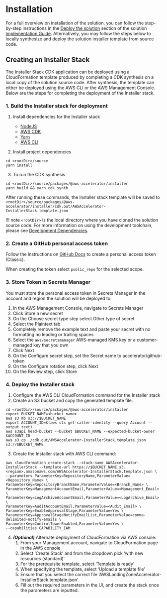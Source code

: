 # Installation

For a full overview on installation of the solution, you can follow the step-by-step instructions in the [Deploy the solution](https://docs.aws.amazon.com/solutions/latest/landing-zone-accelerator-on-aws/deploy-the-solution.html) section of the solution [Implementation Guide](https://docs.aws.amazon.com/solutions/latest/landing-zone-accelerator-on-aws/solution-overview.html). Alternatively, you may follow the steps below to locally synthesize and deploy the solution installer template from source code.

## Creating an Installer Stack

The Installer Stack CDK application can be deployed using a CloudFormation template produced by completing a CDK synthesis on a local copy of the solution source code. After synthesis, the template can either be deployed using the AWS CLI or the AWS Management Console. Below are the steps for completing the deployment of the Installer stack.

### 1. Build the Installer stack for deployment

1. Install dependencies for the Installer stack
    * [NodeJS](https://nodejs.org/en/)
    * [AWS CDK](https://aws.amazon.com/cdk/)
    * [Yarn](https://yarnpkg.com/)
    * [AWS CLI](https://docs.aws.amazon.com/cli/latest/userguide/getting-started-install.html)

2. Install project dependencies
```
cd <rootDir>/source
yarn install
```

3. To run the CDK synthesis
```
cd <rootDir>/source/packages/@aws-accelerator/installer
yarn build && yarn cdk synth
```

After running these commands, the Installer stack template will be saved to `<rootDir>/source/packages/@aws-accelerator/installer/cdk.out/AWSAccelerator-InstallerStack.template.json`

!!! note
    `<rootDir>` is the local directory where you have cloned the solution source code.
    For more information on using the development toolchain, please see [Development Dependencies](./developer-guide/dependencies.md).

### 2. Create a GitHub personal access token

Follow the instructions on [GitHub Docs](https://docs.github.com/en/authentication/keeping-your-account-and-data-secure/creating-a-personal-access-token#creating-a-personal-access-token-classic) to create a personal access token (Classic).

When creating the token select `public_repo` for the selected scope.

### 3. Store Token in Secrets Manager

You must store the personal access token in Secrets Manager in the account and region the solution will be deployed to.

1. In the AWS Management Console, navigate to Secrets Manager
2. Click Store a new secret
3. On the Choose secret type step select Other type of secret
4. Select the Plaintext tab
5. Completely remove the example text and paste your secret with no formatting no leading or trailing spaces
6. Select the `aws/secretsmanager` AWS-managed KMS key or a customer-managed key that you own
7. Click Next
8. On the Configure secret step, set the Secret name to accelerator/github-token
9. On the Configure rotation step, click Next
10. On the Review step, click Store

### 4. Deploy the Installer stack

1. Configure the AWS CLI CloudFormation command for the Installer stack
2. Create an S3 bucket and copy the generated template file.
```
cd <rootDir>/source/packages/@aws-accelerator/installer
export BUCKET_NAME=<bucket name>
aws s3 mb s3://$BUCKET_NAME
export ACCOUNT_ID=$(aws sts get-caller-identity --query Account --output text)
aws s3api head-bucket --bucket $BUCKET_NAME --expected-bucket-owner $ACCOUNT_ID
aws s3 cp ./cdk.out/AWSAccelerator-InstallerStack.template.json s3://$BUCKET_NAME
```
3. Create the Installer stack with AWS CLI command:
```
aws cloudformation create-stack --stack-name AWSAccelerator-InstallerStack --template-url https://$BUCKET_NAME.s3.<region>.amazonaws.com/AWSAccelerator-InstallerStack.template.json \
--parameters ParameterKey=RepositoryName,ParameterValue=<Repository_Name> \
ParameterKey=RepositoryBranchName,ParameterValue=<Branch_Name> \
ParameterKey=ManagementAccountEmail,ParameterValue=<Management_Email> \
ParameterKey=LogArchiveAccountEmail,ParameterValue=<LogArchive_Email> \
ParameterKey=AuditAccountEmail,ParameterValue=<Audit_Email> \
ParameterKey=EnableApprovalStage,ParameterValue=Yes \
ParameterKey=ApprovalStageNotifyEmailList,ParameterValue=comma-delimited-notify-emails \
ParameterKey=ControlTowerEnabled,ParameterValue=Yes \
--capabilities CAPABILITY_IAM
```
4. _**(Optional)**_ Alternate deployment of CloudFormation via AWS console:
    1. From your Management account, navigate to CloudFormation page in the AWS console
    2. Select ‘Create Stack’ and from the dropdown pick ‘with new resources (standard)’
    3. For the prerequisite template, select ‘Template is ready’
    4. When specifying the template, select ‘Upload a template file’
    5. Ensure that you select the correct file ‘AWSLandingZoneAccelerator-InstallerStack.template.json’
    6. Fill out the required parameters in the UI, and create the stack once the parameters are inputted.
